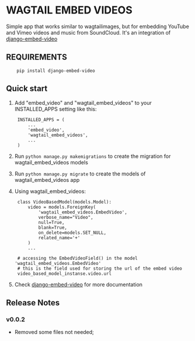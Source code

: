 # WAGTAIL EMBED VIDEOS

Simple app that works similar to wagtailimages, but for embedding YouTube and Vimeo videos and music from SoundCloud.
It's an integration of [django-embed-video](https://github.com/yetty/django-embed-video)

## REQUIREMENTS

        pip install django-embed-video


## Quick start

1. Add "embed_video" and "wagtail_embed_videos" to your INSTALLED_APPS setting like this:

        INSTALLED_APPS = (
            ...
            'embed_video',
            'wagtail_embed_videos',
            ...
        )

2. Run `python manage.py makemigrations` to create the migration for wagtail_embed_videos models

3. Run `python manage.py migrate` to create the models of wagtail_embed_videos app

3. Using wagtail_embed_videos:

        class VideoBasedModel(models.Model):
            video = models.ForeignKey(
                'wagtail_embed_videos.EmbedVideo',
                verbose_name="Video",
                null=True,
                blank=True,
                on_delete=models.SET_NULL,
                related_name='+'
            )
            ...
            
        # accessing the EmbedVideoField() in the model 'wagtail_embed_videos.EmbedVideo'
        # this is the field used for storing the url of the embed video
        video_based_model_instanse.video.url
        

4. Check [django-embed-video](https://github.com/yetty/django-embed-video) for more documentation


## Release Notes

### v0.0.2

- Removed some files not needed;
